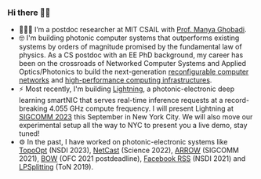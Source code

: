 ### Hi there 👋🏼

- 🧑🏼‍🎓 I’m a postdoc researcher at MIT CSAIL with [Prof. Manya Ghobadi](http://people.csail.mit.edu/ghobadi/).
- 🤓 I'm building photonic computer systems that outperforms existing systems by orders of magnitude promised by the fundamental law of physics. As a CS postdoc with an EE PhD background, my career has been on the crossroads of Networked Computer Systems and Applied Optics/Photonics to build the next-generation [reconfigurable computer networks](http://reconfignets.csail.mit.edu/) and [high-performance computing infrastructures](https://lightning.mit.edu/).
- ⚡ Most recently, I'm building [Lightning](https://lightning.mit.edu/), a photonic-electronic deep learning smartNIC that serves real-time inference requests at a record-breaking 4.055 GHz compute frequency. I will present Lightning at [SIGCOMM 2023](https://conferences.sigcomm.org/sigcomm/2023/) this September in New York City. We will also move our experimental setup all the way to NYC to present you a live demo, stay tuned!
- ⚙️ In the past, I have worked on photonic-electronic systems like [TopoOpt](https://people.csail.mit.edu/zhizhenzhong/papers/2023_NSDI_TopoOpt.pdf) (NSDI 2023), [NetCast](https://people.csail.mit.edu/zhizhenzhong/papers/2022_Science_netcast.pdf) (Science 2022), [ARROW](http://people.csail.mit.edu/zhizhenzhong/papers/2021_SIGCOMM_ARROW.pdf) (SIGCOMM 2021), [BOW](http://people.csail.mit.edu/zhizhenzhong/papers/2021_OFCPDP_BOW.pdf) (OFC 2021 postdeadline), [Facebook RSS](http://people.csail.mit.edu/zhizhenzhong/papers/2021_NSDI_covidbackbone.pdf) (NSDI 2021) and [LPSplitting](http://people.csail.mit.edu/zhizhenzhong/papers/2019_ToN_LPSplitting.pdf) (ToN 2019).


<!--
**zhizhenzhong/zhizhenzhong** is a ✨ _special_ ✨ repository because its `README.md` (this file) appears on your GitHub profile.

Here are some ideas to get you started:


-->
